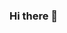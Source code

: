 ### Hi there 👋

<!--
**honeyai/Honeyai** is a ✨ _special_ ✨ repository because its `README.md` (this file) appears on your GitHub profile.

Here are some ideas to get you started:

- 🔭 I’m currently working on my portfolio site and updating projects
- 🌱 I’m currently improving on my front-end knowledge with react.js
- 👯 I’m looking to collaborate on projects related to mental health, art, and anything someone's passion is fueling
- 🤔 I’m looking for help with resources on back-end development
- 💬 Ask me about my journey to becoming a developer from starting off as a communication disorders student
- 📫 How to reach me: contact.jessicasanchez@gmail.com
- 😄 Pronouns: She/they
- ⚡ Fun fact: I'm a DM and a visual artist: [@owlturdeth](https://instagram.com/owlturdeth)
-->
